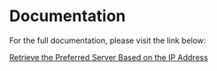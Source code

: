 # Documentation

For the full documentation, please visit the link below:

[Retrieve the Preferred Server Based on the IP Address](https://blog.wuibaille.fr/2023/04/epm-recuperer-le-prefered-server-en-fonction-de-ladresse-ipepm/)
